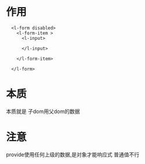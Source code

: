 # 作用

```
  <l-form disabled>
    <l-form-item >
      <l-input>

      </l-input>

    </l-form-item>

  </l-form>
```
# 本质

本质就是 子dom用父dom的数据

# 注意
provide使用任何上级的数据,是对象才能响应式 普通值不行

